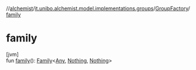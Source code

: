//[alchemist](../../../index.md)/[it.unibo.alchemist.model.implementations.groups](../index.md)/[GroupFactory](index.md)/[family](family.md)

# family

[jvm]\
fun [family](family.md)(): [Family](../-family/index.md)<[Any](https://kotlinlang.org/api/latest/jvm/stdlib/kotlin/-any/index.html), [Nothing](https://kotlinlang.org/api/latest/jvm/stdlib/kotlin/-nothing/index.html), [Nothing](https://kotlinlang.org/api/latest/jvm/stdlib/kotlin/-nothing/index.html)>
